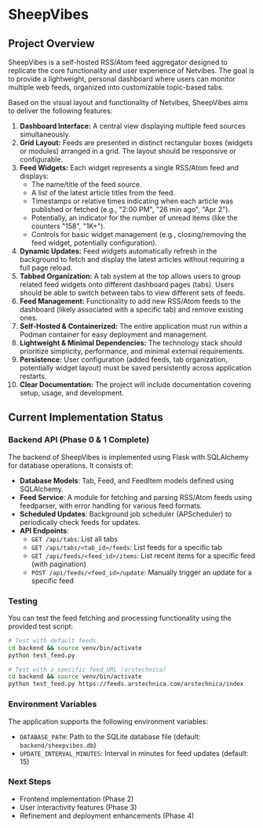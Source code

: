 # SheepVibes

## Project Overview

SheepVibes is a self-hosted RSS/Atom feed aggregator designed to replicate the core functionality and user experience of Netvibes. The goal is to provide a lightweight, personal dashboard where users can monitor multiple web feeds, organized into customizable topic-based tabs.

Based on the visual layout and functionality of Netvibes, SheepVibes aims to deliver the following features:

1.  **Dashboard Interface:** A central view displaying multiple feed sources simultaneously.
2.  **Grid Layout:** Feeds are presented in distinct rectangular boxes (widgets or modules) arranged in a grid. The layout should be responsive or configurable.
3.  **Feed Widgets:** Each widget represents a single RSS/Atom feed and displays:
    *   The name/title of the feed source.
    *   A list of the latest article titles from the feed.
    *   Timestamps or relative times indicating when each article was published or fetched (e.g., "2:00 PM", "26 min ago", "Apr 2").
    *   Potentially, an indicator for the number of unread items (like the counters "158", "1K+").
    *   Controls for basic widget management (e.g., closing/removing the feed widget, potentially configuration).
4.  **Dynamic Updates:** Feed widgets automatically refresh in the background to fetch and display the latest articles without requiring a full page reload.
5.  **Tabbed Organization:** A tab system at the top allows users to group related feed widgets onto different dashboard pages (tabs). Users should be able to switch between tabs to view different sets of feeds.
6.  **Feed Management:** Functionality to add new RSS/Atom feeds to the dashboard (likely associated with a specific tab) and remove existing ones.
7.  **Self-Hosted & Containerized:** The entire application must run within a Podman container for easy deployment and management.
8.  **Lightweight & Minimal Dependencies:** The technology stack should prioritize simplicity, performance, and minimal external requirements.
9.  **Persistence:** User configuration (added feeds, tab organization, potentially widget layout) must be saved persistently across application restarts.
10. **Clear Documentation:** The project will include documentation covering setup, usage, and development.

## Current Implementation Status

### Backend API (Phase 0 & 1 Complete)

The backend of SheepVibes is implemented using Flask with SQLAlchemy for database operations. It consists of:

- **Database Models**: Tab, Feed, and FeedItem models defined using SQLAlchemy.
- **Feed Service**: A module for fetching and parsing RSS/Atom feeds using feedparser, with error handling for various feed formats.
- **Scheduled Updates**: Background job scheduler (APScheduler) to periodically check feeds for updates.
- **API Endpoints**:
  - `GET /api/tabs`: List all tabs
  - `GET /api/tabs/<tab_id>/feeds`: List feeds for a specific tab
  - `GET /api/feeds/<feed_id>/items`: List recent items for a specific feed (with pagination)
  - `POST /api/feeds/<feed_id>/update`: Manually trigger an update for a specific feed

### Testing

You can test the feed fetching and processing functionality using the provided test script:

```bash
# Test with default feeds
cd backend && source venv/bin/activate
python test_feed.py

# Test with a specific feed URL (arstechnica)
cd backend && source venv/bin/activate
python test_feed.py https://feeds.arstechnica.com/arstechnica/index
```

### Environment Variables

The application supports the following environment variables:

- `DATABASE_PATH`: Path to the SQLite database file (default: `backend/sheepvibes.db`)
- `UPDATE_INTERVAL_MINUTES`: Interval in minutes for feed updates (default: 15)

### Next Steps

- Frontend implementation (Phase 2)
- User interactivity features (Phase 3)
- Refinement and deployment enhancements (Phase 4)
